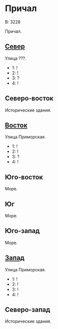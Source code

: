 # Причал

В:  3228

Причал.

## [Север](./520155.md)

Улица ???.

* 1:    !
* 2:    !
* 3:    ?
* 4:    !

## Северо-восток

Исторические здания.

## [Восток](./530160.md)

Улица Приморская.

* 1:    !
* 2:    !
* 3:    ?
* 4:    !

## Юго-восток

Море.

## Юг

Море.

## Юго-запад

Море.

## [Запад](./505160.md)

Улица Приморская.

* 1:    !
* 2:    !
* 3:    !
* 4:    !

## Северо-запад

Исторические здания.
